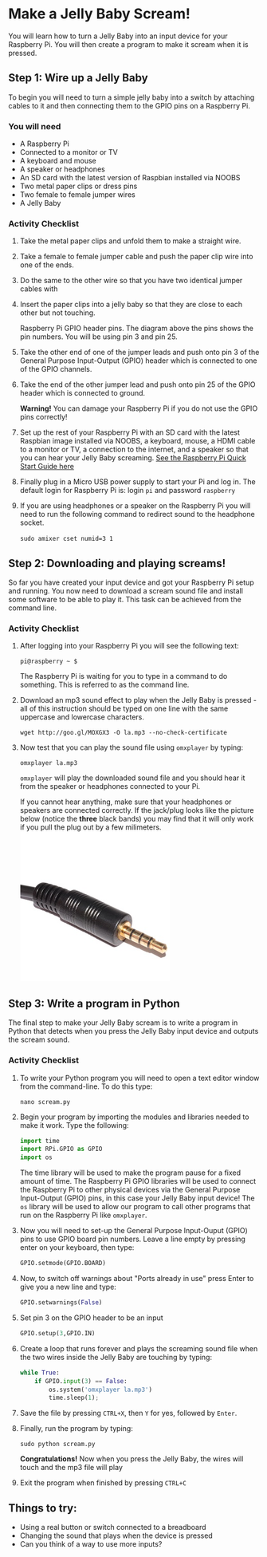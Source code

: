 # Make a Jelly Baby Scream!

You will learn how to turn a Jelly Baby into an input device for your Raspberry Pi. You will then create a program to make it scream when it is pressed. 

## Step 1: Wire up a Jelly Baby

To begin you will need to turn a simple jelly baby into a switch by attaching cables to it and then connecting them to the GPIO pins on a Raspberry Pi.

### You will need

- A Raspberry Pi
- Connected to a monitor or TV
- A keyboard and mouse
- A speaker or headphones
- An SD card with the latest version of Raspbian installed via NOOBS
- Two metal paper clips or dress pins
- Two female to female jumper wires
- A Jelly Baby


### Activity Checklist

1. Take the metal paper clips and unfold them to make a straight wire.

2. Take a female to female jumper cable and push the paper clip wire into one of the ends. 

3. Do the same to the other wire so that you have two identical jumper cables with 

4. Insert the paper clips into a jelly baby so that they are close to each other but not touching. 

    Raspberry Pi GPIO header pins. The diagram above the pins shows the pin numbers. You will be using pin 3 and pin 25.

5. Take the other end of one of the jumper leads and push onto pin 3 of the General Purpose Input-Output (GPIO) header which is connected to one of the GPIO channels.

6. Take the end of the other jumper lead and push onto pin 25 of the GPIO header which is connected to ground.

    **Warning!** You can damage your Raspberry Pi if you do not use the GPIO pins correctly!

7. Set up the rest of your Raspberry Pi with an SD card with the latest Raspbian image installed via NOOBS, a keyboard, mouse, a HDMI cable to a monitor or TV, a connection to the internet, and a speaker so that you can hear your Jelly Baby screaming. [See the Raspberry Pi Quick Start Guide here](http://www.raspberrypi.org/quick-start-guide)    

8. Finally plug in a Micro USB power supply to start your Pi and log in. The default login for Raspberry Pi is: login `pi` and password `raspberry` 

9. If you are using headphones or a speaker on the Raspberry Pi you will need to run the following command to redirect sound to the headphone socket.

    `sudo amixer cset numid=3 1`

## Step 2: Downloading and playing screams!

So far you have created your input device and got your Raspberry Pi setup and running. You now need to download a scream sound file and install some software to be able to play it. This task can be achieved from the command line.

### Activity Checklist

1.  After logging into your Raspberry Pi you will see the following text:
    
    ```
    pi@raspberry ~ $
    ```
    The Raspberry Pi is waiting for you to type in a command to do something. This is referred to as the command line. 
    
2.  Download an mp3 sound effect to play when the Jelly Baby is pressed - all of this instruction should be typed on one line with the same uppercase and lowercase characters.

    ```
    wget http://goo.gl/MOXGX3 -O la.mp3 --no-check-certificate
    ```
    
3.  Now test that you can play the sound file using `omxplayer` by typing:

    ```
    omxplayer la.mp3
    ```
    
    ```omxplayer``` will play the downloaded sound file and you should hear it from the speaker or headphones connected to your Pi.
    
    If you cannot hear anything, make sure that your headphones or speakers are connected correctly.  If the jack/plug looks like the picture below (notice the **three** black bands) you may find that it will only work if you pull the plug out by a few milimeters.
    ![image](./images/3-5mmjack.jpg "3.5 mm headphone jack")
    
## Step 3: Write a program in Python

The final step to make your Jelly Baby scream is to write a program in Python that detects when you press the Jelly Baby input device and outputs the scream sound.

### Activity Checklist

1. To write your Python program you will need to open a text editor window from the command-line. To do this type:

    ```
    nano scream.py
    ```

2. Begin your program by importing the modules and libraries needed to make it work. Type the following:

    ```python
    import time
    import RPi.GPIO as GPIO
    import os
    ```
    
    The time library will be used to make the program pause for a fixed amount of time. The Raspberry Pi GPIO libraries       will be used to connect the Raspberry Pi to other physical devices via the General Purpose Input-Output (GPIO) pins, in this case your Jelly Baby input device! The `os` library will be used to allow our program to call other programs that run on the Raspberry Pi like `omxplayer`.
    
3. Now you will need to set-up the General Purpose Input-Ouput (GPIO) pins to use GPIO board pin numbers. Leave a line empty by pressing enter on your keyboard, then type:

    ```python
    GPIO.setmode(GPIO.BOARD)
    ```
4. Now, to switch off warnings about "Ports already in use" press Enter to give you a new line and type:

    ```python
    GPIO.setwarnings(False)
    ```
5. Set pin 3 on the GPIO header to be an input

    ```python
    GPIO.setup(3,GPIO.IN)    
    ```
6. Create a loop that runs forever and plays the screaming sound file when the two wires inside the Jelly Baby are touching by typing:

    ```python
    while True:
        if GPIO.input(3) == False:
            os.system('omxplayer la.mp3')
            time.sleep(1);
    ```

7. Save the file by pressing `CTRL+X`, then `Y` for yes, followed by `Enter`.

8. Finally, run the program by typing:

    ```
    sudo python scream.py 
    ```
    
    **Congratulations!** Now when you press the Jelly Baby, the wires will touch and the mp3 file will play
    
9. Exit the program when finished by pressing `CTRL+C`

## Things to try:

- Using a real button or switch connected to a breadboard
- Changing the sound that plays when the device is pressed
- Can you think of a way to use more inputs?
    
